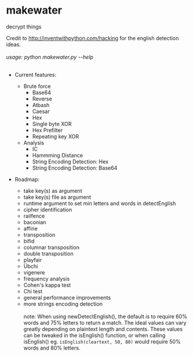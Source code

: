 # makewater
decrypt things

Credit to http://inventwithpython.com/hacking for the english detection ideas.
<br><br>
*usage: python makewater.py --help*
<br><br>
* Current features:
  * Brute force
    * Base64
    * Reverse
    * Atbash
    * Caesar
    * Hex
    * Single byte XOR
    * Hex Prefilter
    * Repeating key XOR
  * Analysis
    * IC
    * Hammming Distance
    * String Encoding Detection: Hex
    * String Encoding Detection: Base64


* Roadmap:
  * take key(s) as argument
  * take key(s) file as argument
  * runtime argument to set min letters and words in detectEnglish
  * cipher identification
  * railfence 
  * baconian
  * affine
  * transposition
  * bifid
  * columnar transposition
  * double transposition
  * playfair
  * Übchi
  * vigenere
  * frequency analysis
  * Cohen's kappa test
  * Chi test
  * general performance improvements
  * more strings encoding detection
<br><br>
note: When using newDetectEnglish(), the default is to require 60% words and 75% letters to return a match. The ideal values can vary greatly depending on plaintext length and contents. These values can be tweaked in the isEnglish() function, or when calling isEnglish() eg. `isEnglish(cleartext, 50, 80)` would require 50% words and 80% letters.
